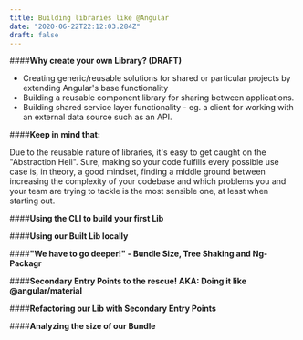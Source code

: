 ```yaml
---
title: Building libraries like @Angular
date: "2020-06-22T22:12:03.284Z"
draft: false
---
```


####**Why create your own Library? (DRAFT)**

- Creating generic/reusable solutions for shared or particular projects by extending Angular's base functionality
- Building a reusable component library for sharing between applications.
- Building shared service layer functionality - eg. a client for working with an external data source such as an API.

####**Keep in mind that:**

Due to the reusable nature of libraries, it's easy to get caught on the "Abstraction Hell". Sure, making so your code fulfills
every possible use case is, in theory, a good mindset, finding a middle ground between increasing the complexity of your codebase
and which problems you and your team are trying to tackle is the most sensible one, at least when starting out.



####**Using the CLI to build your first Lib**

####**Using our Built Lib locally**

####**"We have to go deeper!" - Bundle Size, Tree Shaking and Ng-Packagr**

####**Secondary Entry Points to the rescue! AKA: Doing it like @angular/material**

####**Refactoring our Lib with Secondary Entry Points**

####**Analyzing the size of our Bundle**

